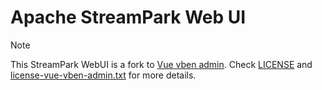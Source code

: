 # Apache StreamPark Web UI

> [!NOTE]
>
> This StreamPark WebUI is a fork to [Vue vben admin](https://github.com/vbenjs/vue-vben-admin). Check [LICENSE](/LICENSE) and [license-vue-vben-admin.txt](/dist-material/release-docs/licenses/ui-licenses/license-vue-vben-admin.txt) for more details.
